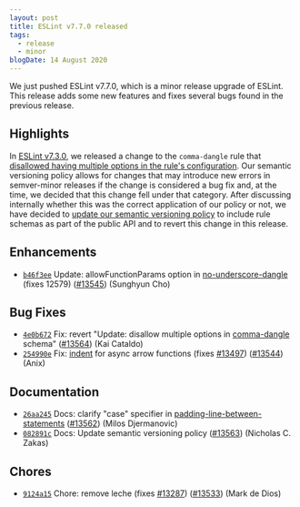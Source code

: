 ```yaml
---
layout: post
title: ESLint v7.7.0 released
tags:
  - release
  - minor
blogDate: 14 August 2020
---
```


We just pushed ESLint v7.7.0, which is a minor release upgrade of ESLint. This release adds some new features and fixes several bugs found in the previous release.


## Highlights

In [ESLint v7.3.0](https://eslint.org/blog/2020/06/eslint-v7.3.0-released), we released a change to the `comma-dangle` rule that [disallowed having multiple options in the rule's configuration](https://github.com/eslint/eslint/pull/13166). Our semantic versioning policy allows for changes that may introduce new errors in semver-minor releases if the change is considered a bug fix and, at the time, we decided that this change fell under that category. After discussing internally whether this was the correct application of our policy or not, we have decided to [update our semantic versioning policy](https://github.com/eslint/eslint/pull/13563) to include rule schemas as part of the public API and to revert this change in this release.




## Enhancements


* [`b46f3ee`](https://github.com/eslint/eslint/commit/b46f3ee0dae4add9df99cae940b641ad8de58b9e) Update: allowFunctionParams option in [no-underscore-dangle](/docs/rules/no-underscore-dangle) (fixes 12579) ([#13545](https://github.com/eslint/eslint/issues/13545)) (Sunghyun Cho)




## Bug Fixes


* [`4e0b672`](https://github.com/eslint/eslint/commit/4e0b672eb4bf39f7502a550b08b25a56a196f19f) Fix: revert "Update: disallow multiple options in [comma-dangle](/docs/rules/comma-dangle) schema" ([#13564](https://github.com/eslint/eslint/issues/13564)) (Kai Cataldo)
* [`254990e`](https://github.com/eslint/eslint/commit/254990e87914457ca25ea2d7ee012964e56fc9e5) Fix: [indent](/docs/rules/indent) for async arrow functions (fixes [#13497](https://github.com/eslint/eslint/issues/13497)) ([#13544](https://github.com/eslint/eslint/issues/13544)) (Anix)




## Documentation


* [`26aa245`](https://github.com/eslint/eslint/commit/26aa2452b5f407fabc25dad21182180e4d3be532) Docs: clarify "case" specifier in [padding-line-between-statements](/docs/rules/padding-line-between-statements) ([#13562](https://github.com/eslint/eslint/issues/13562)) (Milos Djermanovic)
* [`082891c`](https://github.com/eslint/eslint/commit/082891c042d72953fe86cd3ce9c96e661760793d) Docs: Update semantic versioning policy ([#13563](https://github.com/eslint/eslint/issues/13563)) (Nicholas C. Zakas)








## Chores


* [`9124a15`](https://github.com/eslint/eslint/commit/9124a1599638a1caf4b7e252d1cb66abdc5e51c6) Chore: remove leche (fixes [#13287](https://github.com/eslint/eslint/issues/13287)) ([#13533](https://github.com/eslint/eslint/issues/13533)) (Mark de Dios)


